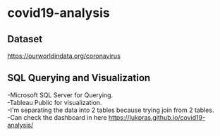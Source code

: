 # covid19-analysis
## Dataset
https://ourworldindata.org/coronavirus

## SQL Querying and Visualization
-Microsoft SQL Server for Querying.  
-Tableau Public for visualization.  
-I'm separating the data into 2 tables because trying join from 2 tables.  
-Can check the dashboard in here https://lukpras.github.io/covid19-analysis/
